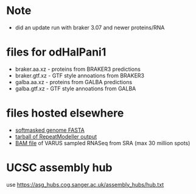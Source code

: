 # Note
* did an update run with braker 3.07 and newer proteins/RNA

# files for odHalPani1
* braker.aa.xz - proteins from BRAKER3 predictions
* braker.gtf.xz - GTF style annoations from BRAKER3
* galba.aa.xz - proteins from GALBA predictions
* galba.gtf.xz - GTF style annoations from GALBA

# files hosted elsewhere
* [softmasked genome FASTA](https://asg_hubs.cog.sanger.ac.uk/odHalPani1/odHalPani1.fa.masked)
* [tarball of RepeatModeller output](https://asg_hubs.cog.sanger.ac.uk/odHalPani1/odHalPani1.tar.xz)
* [BAM file](https://asg_hubs.cog.sanger.ac.uk/odHalPani1/VARUS.bam) of VARUS sampled RNASeq from SRA (max 30 million spots)

# UCSC assembly hub
use https://asg_hubs.cog.sanger.ac.uk/assembly_hubs/hub.txt

